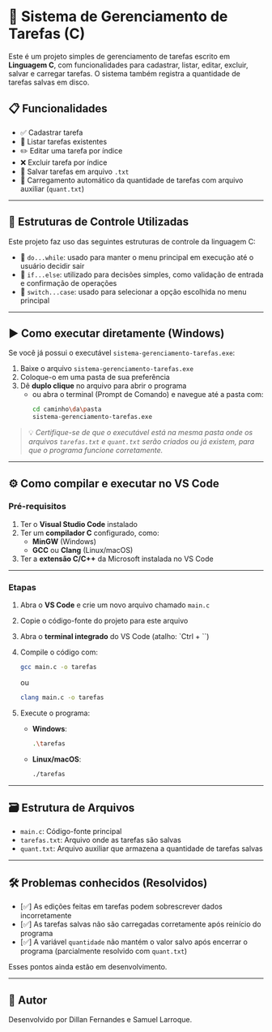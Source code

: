 
# 📝 Sistema de Gerenciamento de Tarefas (C)

Este é um projeto simples de gerenciamento de tarefas escrito em **Linguagem C**, com funcionalidades para cadastrar, listar, editar, excluir, salvar e carregar tarefas. O sistema também registra a quantidade de tarefas salvas em disco.

## 📋 Funcionalidades

- ✅ Cadastrar tarefa  
- 📄 Listar tarefas existentes  
- ✏️ Editar uma tarefa por índice  
- ❌ Excluir tarefa por índice  
- 💾 Salvar tarefas em arquivo `.txt`  
- 🔁 Carregamento automático da quantidade de tarefas com arquivo auxiliar (`quant.txt`)  

---

## 🧠 Estruturas de Controle Utilizadas

Este projeto faz uso das seguintes estruturas de controle da linguagem C:

- 🔁 `do...while`: usado para manter o menu principal em execução até o usuário decidir sair  
- 🔀 `if...else`: utilizado para decisões simples, como validação de entrada e confirmação de operações  
- 🧭 `switch...case`: usado para selecionar a opção escolhida no menu principal

---

## ▶️ Como executar diretamente (Windows)

Se você já possui o executável `sistema-gerenciamento-tarefas.exe`:

1. Baixe o arquivo `sistema-gerenciamento-tarefas.exe`  
2. Coloque-o em uma pasta de sua preferência  
3. Dê **duplo clique** no arquivo para abrir o programa  
   - ou abra o terminal (Prompt de Comando) e navegue até a pasta com:
     ```bash
     cd caminho\da\pasta
     sistema-gerenciamento-tarefas.exe
     ```

> 💡 *Certifique-se de que o executável está na mesma pasta onde os arquivos `tarefas.txt` e `quant.txt` serão criados ou já existem, para que o programa funcione corretamente.*

---

## ⚙️ Como compilar e executar no VS Code

### Pré-requisitos

1. Ter o **Visual Studio Code** instalado  
2. Ter um **compilador C** configurado, como:  
   - **MinGW** (Windows)  
   - **GCC** ou **Clang** (Linux/macOS)  
3. Ter a **extensão C/C++** da Microsoft instalada no VS Code  

---

### Etapas

1. Abra o **VS Code** e crie um novo arquivo chamado `main.c`  
2. Copie o código-fonte do projeto para este arquivo  
3. Abra o **terminal integrado** do VS Code (atalho: `Ctrl + ``)  
4. Compile o código com:

   ```bash
   gcc main.c -o tarefas
   ```

   ou

   ```bash
   clang main.c -o tarefas
   ```

5. Execute o programa:

   - **Windows**:

     ```bash
     .\tarefas
     ```

   - **Linux/macOS**:

     ```bash
     ./tarefas
     ```

---

## 🗃️ Estrutura de Arquivos

- `main.c`: Código-fonte principal  
- `tarefas.txt`: Arquivo onde as tarefas são salvas  
- `quant.txt`: Arquivo auxiliar que armazena a quantidade de tarefas salvas  

---

## 🛠️ Problemas conhecidos (Resolvidos)

- [✅] As edições feitas em tarefas podem sobrescrever dados incorretamente  
- [✅] As tarefas salvas não são carregadas corretamente após reinício do programa  
- [✅] A variável `quantidade` não mantém o valor salvo após encerrar o programa (parcialmente resolvido com `quant.txt`)  

Esses pontos ainda estão em desenvolvimento.

---

## 👤 Autor

Desenvolvido por Dillan Fernandes e Samuel Larroque.
